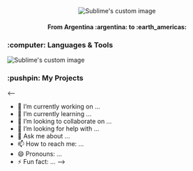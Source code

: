 
<div align="center" display="grid">
<img src="https://user-images.githubusercontent.com/105249699/195171898-f59fe658-554e-4f14-b726-9d9c6bf8a89c.gif?raw=true" alt="Sublime's custom image"/>
<h4>
 From Argentina :argentina: to :earth_americas:
</h4>
</div>


  <h3>
  :computer: Languages & Tools 
  </h3>
  <img src="https://user-images.githubusercontent.com/105249699/195181062-d5337c5d-8c32-4bb6-a29b-bfe4b3c7c929.jpg?raw=true" alt="Sublime's custom image"/>


  <h3>
  :pushpin: My Projects 
  </h3>
<--

- 🔭 I’m currently working on ...
- 🌱 I’m currently learning ...
- 👯 I’m looking to collaborate on ...
- 🤔 I’m looking for help with ...
- 💬 Ask me about ...
- 📫 How to reach me: ...
- 😄 Pronouns: ...
- ⚡ Fun fact: ...
-->


